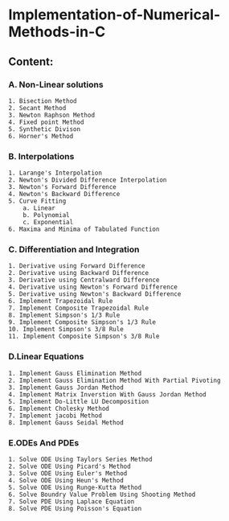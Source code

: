 # Implementation-of-Numerical-Methods-in-C
## Content:
### A. Non-Linear solutions
    1. Bisection Method
    2. Secant Method
    3. Newton Raphson Method
    4. Fixed point Method
    5. Synthetic Divison
    6. Horner's Method
### B. Interpolations
    1. Larange's Interpolation
    2. Newton's Divided Difference Interpolation
    3. Newton's Forward Difference
    4. Newton's Backward Difference
    5. Curve Fitting
        a. Linear
        b. Polynomial
        c. Exponential
    6. Maxima and Minima of Tabulated Function
### C. Differentiation and Integration
    1. Derivative using Forward Difference
    2. Derivative using Backward Difference
    3. Derivative using Centralward Difference
    4. Derivative using Newton's Forward Difference
    5. Derivative using Newton's Backward Difference
    6. Implement Trapezoidal Rule
    7. Implement Composite Trapezoidal Rule
    8. Implement Simpson's 1/3 Rule
    9. Implement Composite Simpson's 1/3 Rule
    10. Implement Simpson's 3/8 Rule
    11. Implement Composite Simpson's 3/8 Rule
### D.Linear Equations
    1. Implement Gauss Elimination Method
    2. Implement Gauss Elimination Method With Partial Pivoting 
    3. Implement Gauss Jordan Method
    4. Implement Matrix Inverstion With Gauss Jordan Method
    5. Implement Do-Little LU Decomposition
    6. Implement Cholesky Method
    7. Implement jacobi Method
    8. Implement Gauss Seidal Method
### E.ODEs And PDEs
    1. Solve ODE Using Taylors Series Method
    2. Solve ODE Using Picard's Method
    3. Solve ODE Using Euler's Method
    4. Solve ODE Using Heun's Method
    5. Solve ODE Using Runge-Kutta Method
    6. Solve Boundry Value Problem Using Shooting Method
    7. Solve PDE Using Laplace Equation
    8. Solve PDE Using Poisson's Equation